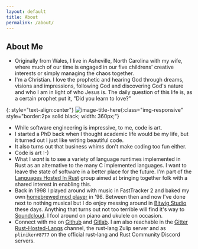 ```yaml
---
layout: default
title: About
permalink: /about/
---
```


## About Me

* Originally from Wales, I live in Asheville, North Carolina with my wife,
  where much of our time is engaged in our five childrens' creative interests
  or simply managing the chaos together.
* I'm a Christian. I love the prophetic and hearing God through dreams, visions
  and impressions, following God and discovering God's nature and who I am in
  light of who Jesus is. The daily question of this life is, as a certain
  prophet put it, "Did you learn to love?"

{: style="text-align:center"}
![image-title-here](https://avatars2.githubusercontent.com/u/1785642){:class="img-responsive" style="border:2px solid black; width: 360px;"}

* While software engineering is impressive, to me, code is art.
* I started a PhD back when I thought academic life would be my life, but it
  turned out I just like writing beautiful code.
* It also turns out that business whims don't make coding too fun either.
* Code is art :-)
* What I _want_ is to see a variety of language runtimes implemented in
  Rust as an alternative to the many C implemented languages. I want to leave
  the state of software in a better place for the future.
  I'm part of the [Languages Hosted In Rust](https://github.com/rust-hosted-langs/)
  group aimed at bringing together folk with a shared interest in enabling this.
* Back in 1998 I played around with music in FastTracker 2 and baked my own
  [homebrewed mod player](https://github.com/pliniker/attic/tree/master/archive/to-1998/asm2/demo4)
  in '96. Between then and now I've done next to nothing musical but I do enjoy
  messing around in [Bitwig Studio](https://bitwig.com) these days.
  Anything that turns out not too terrible will find it's way to
  [Soundcloud](https://soundcloud.com/user-885707709).
  I fool around on piano and ukulele on occasion.
* Connect with me on
  [Github](https://github.com/pliniker) and
  [Gitlab](https://gitlab.com/pliniker). I am also reachable in the
  [Gitter Rust-Hosted-Langs](https://gitter.im/rust-hosted-langs/runtimes-WG)
  channel, the rust-lang Zulip server and as `pliniker#8777`
  on the official rust-lang and Rust Community Discord servers.
